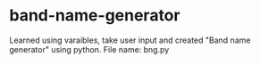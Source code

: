 # band-name-generator

Learned using varaibles, take user input and created "Band name generator" using python. File name: bng.py
